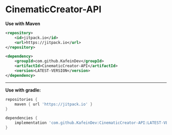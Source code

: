 # CinematicCreator-API

**Use with Maven**
```xml
<repository>
    <id>jitpack.io</id>
    <url>https://jitpack.io</url>
</repository>

<dependency>
    <groupId>com.github.KafeinDev</groupId>
    <artifactId>CinematicCreator-API</artifactId>
    <version>LATEST-VERSION</version>
</dependency>
```

***

**Use with gradle:**
```gradle
repositories {
    maven { url 'https://jitpack.io' }
}

dependencies {
    implementation 'com.github.KafeinDev:CinematicCreator-API:LATEST-VERSION'
}
```
